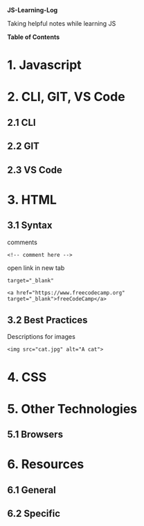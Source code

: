 **JS-Learning-Log**

Taking helpful notes while learning JS

**Table of Contents**

# 1. Javascript

# 2. CLI, GIT, VS Code

## 2.1 CLI

## 2.2 GIT

## 2.3 VS Code

# 3. HTML

## 3.1 Syntax

comments

`<!-- comment here -->`

open link in new tab

`target="_blank"`

`<a href="https://www.freecodecamp.org" target="_blank">freeCodeCamp</a>`

## 3.2 Best Practices

Descriptions for images

`<img src="cat.jpg" alt="A cat">`

# 4. CSS

# 5. Other Technologies

## 5.1 Browsers

# 6. Resources

## 6.1 General

## 6.2 Specific
